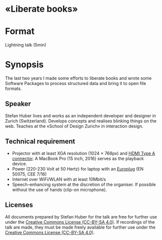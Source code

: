 # «Liberate books»

# Format
Lightning talk (5min)

# Synopsis
The last two years I made some efforts to liberate books and wrote some Software Packages to process structured data and bring it to open file formats.


## Speaker
Stefan Huber lives and works as an independent developer and designer in Zurich (Switzerland). Develops concepts and realises  blinking things on the web. Teaches at the «School of Design Zurich» in interaction design. 


## Technical requirement
* Projector with at least XGA resolution (1024 × 768px) and [HDMI Type A connector](https://en.wikipedia.org/wiki/HDMI#/media/File:HDMI_Connector_Types.png). A MacBook Pro (15 inch, 2016) serves as the playback device.
* Power (220-230 Volt at 50 Hertz) for laptop with an [Europlug](https://en.wikipedia.org/wiki/Europlug) (EN 50075, CEE 7/16)
* Internet over WiFi/WLAN with at least 10Mbit/s
* Speech-enhancing system at the discretion of the organiser. If possible without the use of hands (clip-on microphone).

## Licenses
All documents prepared by Stefan Huber for the talk are free for further use under the [Creative Commons License (CC-BY-SA 4.0)](https://creativecommons.org/licenses/by-sa/4.0/).
If recordings of the talk are made, they must be made freely available for further use under the [Creative Commons License (CC-BY-SA 4.0)](https://creativecommons.org/licenses/by-sa/4.0/).
